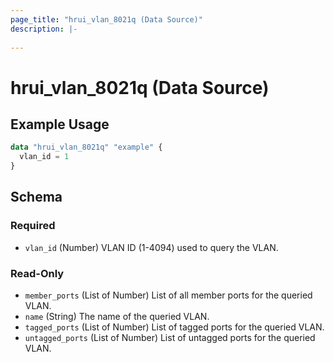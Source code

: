 ```yaml
---
page_title: "hrui_vlan_8021q (Data Source)"
description: |-
  
---
```


# hrui_vlan_8021q (Data Source)



## Example Usage

```terraform
data "hrui_vlan_8021q" "example" {
  vlan_id = 1
}
```

<!-- schema generated by tfplugindocs -->
## Schema

### Required

- `vlan_id` (Number) VLAN ID (1-4094) used to query the VLAN.

### Read-Only

- `member_ports` (List of Number) List of all member ports for the queried VLAN.
- `name` (String) The name of the queried VLAN.
- `tagged_ports` (List of Number) List of tagged ports for the queried VLAN.
- `untagged_ports` (List of Number) List of untagged ports for the queried VLAN.


